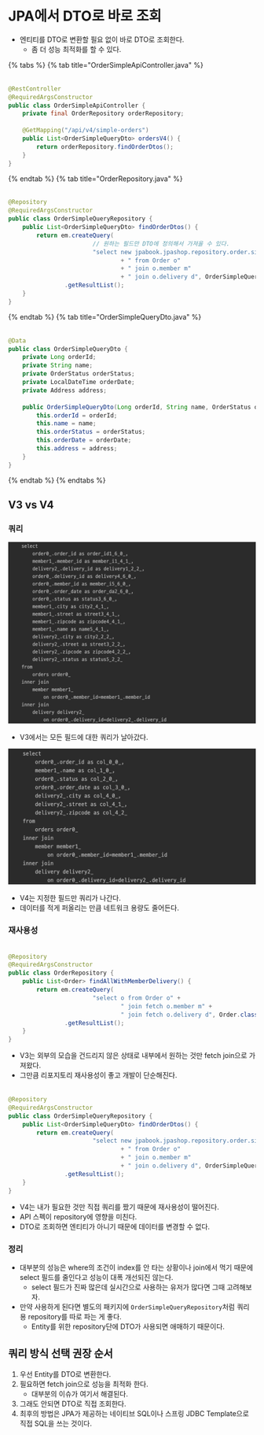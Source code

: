 # JPA에서 DTO로 바로 조회

- 엔티티를 DTO로 변환할 필요 없이 바로 DTO로 조회한다.
    - 좀 더 성능 최적화를 할 수 있다.

{% tabs %} {% tab title="OrderSimpleApiController.java" %}

```java

@RestController
@RequiredArgsConstructor
public class OrderSimpleApiController {
    private final OrderRepository orderRepository;

    @GetMapping("/api/v4/simple-orders")
    public List<OrderSimpleQueryDto> ordersV4() {
        return orderRepository.findOrderDtos();
    }
}
```

{% endtab %} {% tab title="OrderRepository.java" %}

```java

@Repository
@RequiredArgsConstructor
public class OrderSimpleQueryRepository {
    public List<OrderSimpleQueryDto> findOrderDtos() {
        return em.createQuery(
                        // 원하는 필드만 DTO에 정의해서 가져올 수 있다.
                        "select new jpabook.jpashop.repository.order.simplequery.OrderSimpleQueryDto(o.id, m.name, o.status, o.orderDate, d.address)"
                                + " from Order o"
                                + " join o.member m"
                                + " join o.delivery d", OrderSimpleQueryDto.class)
                .getResultList();
    }
}
```

{% endtab %} {% tab title="OrderSimpleQueryDto.java" %}

```java

@Data
public class OrderSimpleQueryDto {
    private Long orderId;
    private String name;
    private OrderStatus orderStatus;
    private LocalDateTime orderDate;
    private Address address;

    public OrderSimpleQueryDto(Long orderId, String name, OrderStatus orderStatus, LocalDateTime orderDate, Address address) {
        this.orderId = orderId;
        this.name = name;
        this.orderStatus = orderStatus;
        this.orderDate = orderDate;
        this.address = address;
    }
}

```

{% endtab %} {% endtabs %}

## V3 vs V4

### 쿼리

![](../../.gitbook/assets/kimyounghan-spring-boot-and-jpa-optimization/02/screenshot%202021-05-30%20오후%206.50.07.png)

- V3에서는 모든 필드에 대한 쿼리가 날아갔다.

![](../../.gitbook/assets/kimyounghan-spring-boot-and-jpa-optimization/02/screenshot%202021-05-30%20오후%206.49.51.png)

- V4는 지정한 필드만 쿼리가 나간다.
- 데이터를 적게 퍼올리는 만큼 네트워크 용량도 줄어든다.

### 재사용성

```java

@Repository
@RequiredArgsConstructor
public class OrderRepository {
    public List<Order> findAllWithMemberDelivery() {
        return em.createQuery(
                        "select o from Order o" +
                                " join fetch o.member m" +
                                " join fetch o.delivery d", Order.class)
                .getResultList();
    }
}
```

- V3는 외부의 모습을 건드리지 않은 상태로 내부에서 원하는 것만 fetch join으로 가져왔다.
- 그만큼 리포지토리 재사용성이 좋고 개발이 단순해진다.

```java

@Repository
@RequiredArgsConstructor
public class OrderSimpleQueryRepository {
    public List<OrderSimpleQueryDto> findOrderDtos() {
        return em.createQuery(
                        "select new jpabook.jpashop.repository.order.simplequery.OrderSimpleQueryDto(o.id, m.name, o.status, o.orderDate, d.address)"
                                + " from Order o"
                                + " join o.member m"
                                + " join o.delivery d", OrderSimpleQueryDto.class)
                .getResultList();
    }
}
```

- V4는 내가 필요한 것만 직접 쿼리를 짰기 때문에 재사용성이 떨어진다.
- API 스펙이 repository에 영향을 미친다.
- DTO로 조회하면 엔티티가 아니기 때문에 데이터를 변경할 수 없다.

### 정리

- 대부분의 성능은 where의 조건이 index를 안 타는 상황이나 join에서 먹기 때문에 select 필드를 줄인다고 성능이 대폭 개선되진 않는다.
    - select 필드가 진짜 많은데 실시간으로 사용하는 유저가 많다면 그때 고려해보자.
- 만약 사용하게 된다면 별도의 패키지에 `OrderSimpleQueryRepository`처럼 쿼리용 repository를 따로 파는 게 좋다.
    - Entity를 위한 repository단에 DTO가 사용되면 애매하기 때문이다.

## 쿼리 방식 선택 권장 순서

1. 우선 Entity를 DTO로 변환한다.
2. 필요하면 fetch join으로 성능을 최적화 한다.
    - 대부분의 이슈가 여기서 해결된다.
3. 그래도 안되면 DTO로 직접 조회한다.
4. 최후의 방법은 JPA가 제공하는 네이티브 SQL이나 스프링 JDBC Template으로 직접 SQL을 쓰는 것이다.
